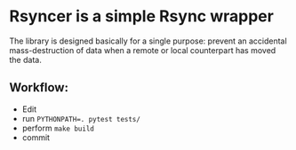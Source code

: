 # Rsyncer is a simple Rsync wrapper

The library is designed basically for a single purpose: prevent an accidental mass-destruction of data when a remote or local
counterpart has moved the data.

## Workflow:
 - Edit
 - run `PYTHONPATH=. pytest tests/`
 - perform `make build`
 - commit
